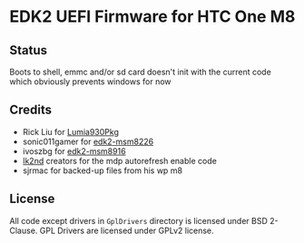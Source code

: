 # EDK2 UEFI Firmware for HTC One M8

## Status 

Boots to shell, emmc and/or sd card doesn't init with the current code which obviously prevents windows for now

## Credits
 - Rick Liu for [Lumia930Pkg](https://github.com/rickliu2000/Lumia930Pkg)
 - sonic011gamer for [edk2-msm8226](https://github.com/sonic011gamer/edk2-msm8226)
 - ivoszbg for [edk2-msm8916](https://github.com/ivoszbg/edk2-msm8916)
 - [lk2nd](https://github.com/msm8916-mainline/lk2nd/tree/main) creators for the mdp autorefresh enable code
 - sjrmac for backed-up files from his wp m8

## License
All code except drivers in `GplDrivers` directory is licensed under BSD 2-Clause. 
GPL Drivers are licensed under GPLv2 license.
